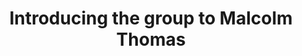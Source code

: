 ---
area: Communication Skills, calgary-cambridge-model
category: 01 - Calgary Cambridge Workshop
title: Introducing the group to Malcolm Thomas
description: Introducing the group to Malcolm Thomas
audio: /assets/audio/1 - Calgary Cambridge Workshop - Introducing Group to Malcolm Thomas - MQ.mp3
article: /assets/publication/Calgary-Cambridge skill framework.pdf
www: 
keywords: Calgary, Cambridge, Model
youtube: 
soundcloud: 
---